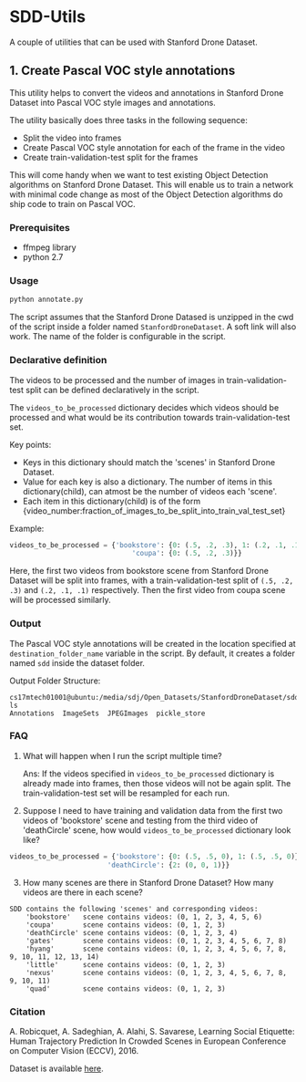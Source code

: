 # SDD-Utils
A couple of utilities that can be used with Stanford Drone Dataset.

## 1. Create Pascal VOC style annotations
This utility helps to convert the videos and annotations in Stanford Drone Dataset into Pascal VOC style images and annotations. 

The utility basically does three tasks in the following sequence:
* Split the video into frames
* Create Pascal VOC style annotation for each of the frame in the video
* Create train-validation-test split for the frames

This will come handy when we want to test existing Object Detection algorithms on Stanford Drone Dataset. This will enable us to train a network with minimal code change as most of the Object Detection algorithms do ship code to train on Pascal VOC. 


### Prerequisites
* ffmpeg library
* python 2.7


### Usage
```Python
python annotate.py 
```
The script assumes that the Stanford Drone Datased is unzipped in the cwd of the script inside a folder named `StanfordDroneDataset`. A soft link will also work. The name of the folder is configurable in the script. 


### Declarative definition
The videos to be processed and the number of images in train-validation-test split can be defined declaratively in the script. 

The `videos_to_be_processed` dictionary decides which videos should be processed and what would be its contribution towards train-validation-test set.

Key points:
* Keys in this dictionary should match the 'scenes' in Stanford Drone Dataset. 
* Value for each key is also a dictionary. The number of items in this dictionary(child), can atmost be the number of videos each 'scene'.
* Each item in this dictionary(child) is of the form {video_number:fraction_of_images_to_be_split_into_train_val_test_set}

Example:
```Python
videos_to_be_processed = {'bookstore': {0: (.5, .2, .3), 1: (.2, .1, .1)},
                              'coupa': {0: (.5, .2, .3)}}
```
Here, the first two videos from bookstore scene from Stanford Drone Dataset will be split into frames, with a train-validation-test split of `(.5, .2, .3)` and `(.2, .1, .1)` respectively. Then the first video from coupa scene will be processed similarly.


### Output
The Pascal VOC style annotations will be created in the location specified at `destination_folder_name` variable in the script. By default, it creates a folder named `sdd` inside the dataset folder. 

Output Folder Structure:
```Shell
cs17mtech01001@ubuntu:/media/sdj/Open_Datasets/StanfordDroneDataset/sdd$ ls
Annotations  ImageSets  JPEGImages  pickle_store
```


### FAQ

1. What will happen when I run the script multiple time? 

   Ans: If the videos specified in `videos_to_be_processed` dictionary is already made into frames, then those videos will not  be again split. The train-validation-test set will be resampled for each run. 


2. Suppose I need to have training and validation data from the first two videos of 'bookstore' scene and testing from the third video of 'deathCircle' scene, how would `videos_to_be_processed` dictionary look like?
   
```Python
videos_to_be_processed = {'bookstore': {0: (.5, .5, 0), 1: (.5, .5, 0)},
                        'deathCircle': {2: (0, 0, 1)}}
```
3. How many scenes are there in Stanford Drone Dataset? How many videos are there in each scene?

```Shell
SDD contains the following 'scenes' and corresponding videos:
    'bookstore'   scene contains videos: (0, 1, 2, 3, 4, 5, 6)
    'coupa'       scene contains videos: (0, 1, 2, 3)
    'deathCircle' scene contains videos: (0, 1, 2, 3, 4)
    'gates'       scene contains videos: (0, 1, 2, 3, 4, 5, 6, 7, 8)
    'hyang'       scene contains videos: (0, 1, 2, 3, 4, 5, 6, 7, 8, 9, 10, 11, 12, 13, 14)
    'little'      scene contains videos: (0, 1, 2, 3)
    'nexus'       scene contains videos: (0, 1, 2, 3, 4, 5, 6, 7, 8, 9, 10, 11)
    'quad'        scene contains videos: (0, 1, 2, 3)
```
### Citation
A. Robicquet, A. Sadeghian, A. Alahi, S. Savarese, Learning Social Etiquette: Human Trajectory Prediction In Crowded Scenes in European Conference on Computer Vision (ECCV), 2016.

Dataset is available [here](http://cvgl.stanford.edu/projects/uav_data/).

